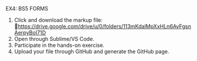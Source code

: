 EX4: BS5 FORMS

1. Click and download the markup file: 
       🔗https://drive.google.com/drive/u/0/folders/113mKdalMpXxHLn6AyFgsnAerpyBoI71D
2. Open through Sublime/VS Code.
3. Participate in the hands-on exercise.
4. Upload your file through GitHub and generate the GitHub page.

